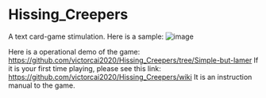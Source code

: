 # Hissing_Creepers
A text card-game stimulation.
Here is a sample:
![image](https://user-images.githubusercontent.com/62484134/129446242-082153bb-f070-4dd4-94f9-b63a598f516a.png)


Here is a operational demo of the game: https://github.com/victorcai2020/Hissing_Creepers/tree/Simple-but-lamer
If it is your first time playing, please see this link: https://github.com/victorcai2020/Hissing_Creepers/wiki
It is an instruction manual to the game.
